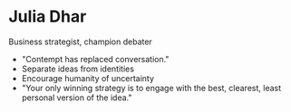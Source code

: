 # Julia Dhar

Business strategist, champion debater

- "Contempt has replaced conversation."
- Separate ideas from identities
- Encourage humanity of uncertainty
- "Your only winning strategy is to engage with the best, clearest, least personal version of the idea."